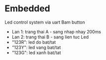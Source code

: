 # Embedded
Led control system via uart
Bam button
- Lan 1: trang thai A - sang nhap nhay 200ms
- Lan 2: trang thai B - sang lien tuc
Led
- "123R": led do bat/tat
- "123Y": led vang bat/tat
- "123G": led xanh bat/tat
